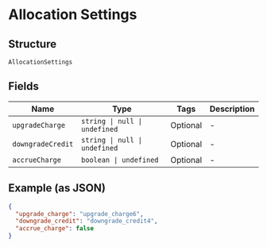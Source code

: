 
# Allocation Settings

## Structure

`AllocationSettings`

## Fields

| Name | Type | Tags | Description |
|  --- | --- | --- | --- |
| `upgradeCharge` | `string \| null \| undefined` | Optional | - |
| `downgradeCredit` | `string \| null \| undefined` | Optional | - |
| `accrueCharge` | `boolean \| undefined` | Optional | - |

## Example (as JSON)

```json
{
  "upgrade_charge": "upgrade_charge6",
  "downgrade_credit": "downgrade_credit4",
  "accrue_charge": false
}
```

